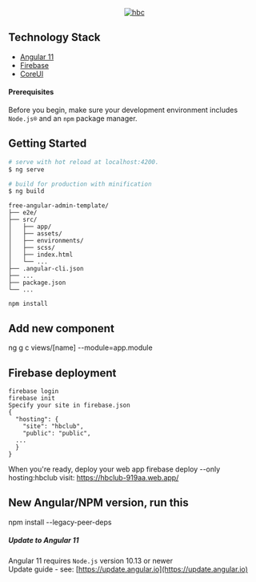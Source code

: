 <p align="center">
  <a href="https://hbc666.club">
    <img src="https://ik.imagekit.io/hbc666/hbc/hero/Facebook_Banner_zgOUjnett.jpg" alt="hbc">
  </a>
</p>

## Technology Stack

- [Angular 11](https://easybase.io/react-and-react-native-user-authentication/)
- [Firebase](https://easybase.io/react-database-app-tutorial/)
- [CoreUI](https://coreui.io/angular/)

#### Prerequisites

Before you begin, make sure your development environment includes `Node.js®` and an `npm` package manager.

## Getting Started

```bash
# serve with hot reload at localhost:4200.
$ ng serve

# build for production with minification
$ ng build
```

```
free-angular-admin-template/
├── e2e/
├── src/
│   ├── app/
│   ├── assets/
│   ├── environments/
│   ├── scss/
│   ├── index.html
│   └── ...
├── .angular-cli.json
├── ...
├── package.json
└── ...
```

```
npm install
```

## Add new component

ng g c views/[name] --module=app.module

## Firebase deployment

```
firebase login
firebase init
Specify your site in firebase.json
{
  "hosting": {
    "site": "hbclub",
    "public": "public",
  ...
  }
}
```

When you're ready, deploy your web app
firebase deploy --only hosting:hbclub
visit: https://hbclub-919aa.web.app/

## New Angular/NPM version, run this

npm install --legacy-peer-deps

##### Update to Angular 11

Angular 11 requires `Node.js` version 10.13 or newer  
Update guide - see: [https://update.angular.io](https://update.angular.io)
